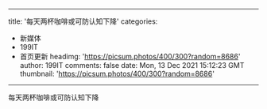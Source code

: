 
---
title: '每天两杯咖啡或可防认知下降'
categories: 
 - 新媒体
 - 199IT
 - 首页更新
headimg: 'https://picsum.photos/400/300?random=8686'
author: 199IT
comments: false
date: Mon, 13 Dec 2021 15:12:23 GMT
thumbnail: 'https://picsum.photos/400/300?random=8686'
---

<div>   
每天两杯咖啡或可防认知下降  
</div>
            